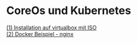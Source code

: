 # CoreOs und Kubernetes

[(1) Installation auf virtualbox mit ISO](doc/install.md)  
[(2) Docker Beispiel - nginx](doc/docker-nginx.md)


 


